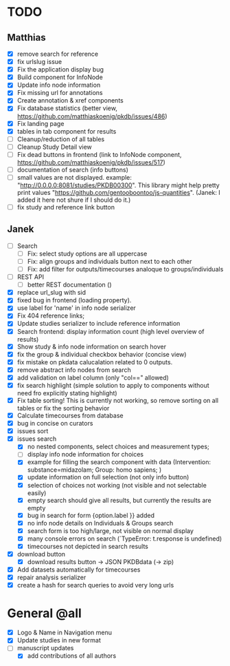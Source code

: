 # TODO
## Matthias
- [x] remove search for reference
- [x] fix urlslug issue
- [x] Fix the application display bug
- [x] Build component for InfoNode
- [x] Update info node information
- [x] Fix missing url for annotations
- [x] Create annotation & xref components
- [x] Fix database statistics (better view, https://github.com/matthiaskoenig/pkdb/issues/486)
- [x] Fix landing page
- [x] tables in tab component for results
- [ ] Cleanup/reduction of all tables
- [ ] Cleanup Study Detail view
- [ ] Fix dead buttons in frontend (link to InfoNode component, https://github.com/matthiaskoenig/pkdb/issues/517)
- [ ] documentation of search (info buttons)
- [ ] small values are not displayed. example: "http://0.0.0.0:8081/studies/PKDB00300". This library might help pretty print values "https://github.com/gentooboontoo/js-quantities". (Janek: I added it here not shure if I should do it.)
- [ ] fix study and reference link button

## Janek
- [ ] Search
    - [ ] Fix: select study options are all uppercase
    - [ ] Fix: align groups and individuals button next to each other
    - [ ] Fix: add filter for outputs/timecourses analoque to groups/individuals
- [ ] REST API 
     - [ ] better REST documentation ()

- [x] replace url_slug with sid
- [x] fixed bug in frontend (loading property).
- [x] use label for 'name' in info node serializer
- [x] Fix 404 reference links;
- [x] Update studies serializer to include reference information
- [x] Search frontend: display information count (high level overview of results)
- [x] Show study & info node information on search hover
- [x] fix the group & individual checkbox behavior (concise view)
- [x] fix mistake on pkdata calucalation related to 0 outputs.
- [x] remove abstract info nodes from search
- [x] add validation on label column (only "col==" allowed) 
- [x] fix search highlight (simple solution to apply to components without need fro explicitly stating highlight)
- [x] Fix table sorting! This is currently not working, so remove sorting on all tables or fix the sorting behavior
- [x] Calculate timecourses from database
- [x] bug in concise on curators
- [x] issues sort
- [x] issues search
    - [x] no nested components, select choices and measurement types;
    - [ ] display info node information for choices
    - [x] example for filling the search component with data (Intervention: substance=midazolam; Group: homo sapiens; )
    - [x] update information on full selection (not only info button)
    - [x] selection of choices not working (not visible and not selectable easily)
    - [x] empty search should give all results, but currently the results are empty
    - [x] bug in search for form {option.label }} added
    - [x] no info node details on Individuals & Groups search
    - [x] search form is too high/large, not visible on normal display
    - [x] many console errors on search (`TypeError: t.response is undefined)
    - [x] timecourses not depicted in search results
- [x] download button
    - [x] download results button -> JSON PKDBdata (-> zip) 

- [x] Add datasets automatically for timecourses
- [x] repair analysis serializer
- [x] create a hash for search queries to avoid very long urls  

# General @all
- [x] Logo & Name in Navigation menu
- [x] Update studies in new format
- [ ] manuscript updates
    -[x] add contributions of all authors